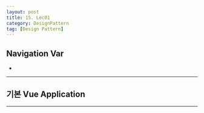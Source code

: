 ```yaml
---
layout: post
title: 15. Lec01
category: DesignPattern
tag: [Design Pattern]
---
```


## Navigation Var

- **[]()**

---

## 기본 Vue Application

---
